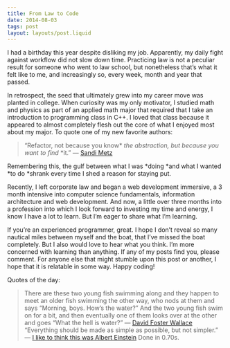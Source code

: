 ```yaml
---
title: From Law to Code
date: 2014-08-03
tags: post
layout: layouts/post.liquid
---
```


I had a birthday this year despite disliking my job. Apparently, my daily fight against workflow did not slow down time. Practicing law is not a peculiar result for someone who went to law school, but nonetheless that’s what it felt like to me, and increasingly so, every week, month and year that passed.

In retrospect, the seed that ultimately grew into my career move was planted in college. When curiosity was my only motivator, I studied math and physics as part of an applied math major that required that I take an introduction to programming class in C++. I loved that class because it appeared to almost completely flesh out the core of what I enjoyed most about my major. To quote one of my new favorite authors:

> “Refactor, not because you know\* _the abstraction, but because you want to find_ \*it.” — [Sandi Metz](http://confreaks.com/videos/240-goruco2009-solid-object-oriented-design)

Remembering this, the gulf between what I was *doing *and what I wanted *to do *shrank every time I shed a reason for staying put.

Recently, I left corporate law and began a web development immersive, a 3 month intensive into computer science fundamentals, information architecture and web development. And now, a little over three months into a profession into which I look forward to investing my time and energy, I know I have a lot to learn. But I’m eager to share what I’m learning.

If you’re an experienced programmer, great. I hope I don’t reveal so many nautical miles between myself and the boat, that I’ve missed the boat completely. But I also would love to hear what you think. I’m more concerned with learning than anything. If any of my posts find you, please comment. For anyone else that might stumble upon this post or another, I hope that it is relatable in some way. Happy coding!

Quotes of the day:

> There are these two young fish swimming along and they happen to meet
> an older fish swimming the other way, who nods at them and says
> “Morning, boys. How’s the water?” And the two young fish swim on for a
> bit, and then eventually one of them looks over at the other and goes
> “What the hell is water?” — [David Foster Wallace](http://web.ics.purdue.edu/~drkelly/DFWKenyonAddress2005.pdf)
> “Everything should be made as simple as possible, but not simpler.” — [I like to think this was Albert Einstein](http://en.wikiquote.org/wiki/Albert_Einstein)
> Done in 0.70s.
